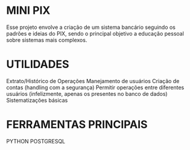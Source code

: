 # MINI PIX
Esse projeto envolve a criação de um sistema bancário seguindo os padrões e ideias do PIX, sendo o principal objetivo a educação pessoal sobre sistemas mais complexos.

# UTILIDADES
Extrato/Histórico de Operações
Manejamento de usuários
Criação de contas (handling com a segurança)
Permitir operações entre diferentes usuários (infelizmente, apenas os presentes no banco de dados)
Sistematizações básicas

# FERRAMENTAS PRINCIPAIS
PYTHON
POSTGRESQL

